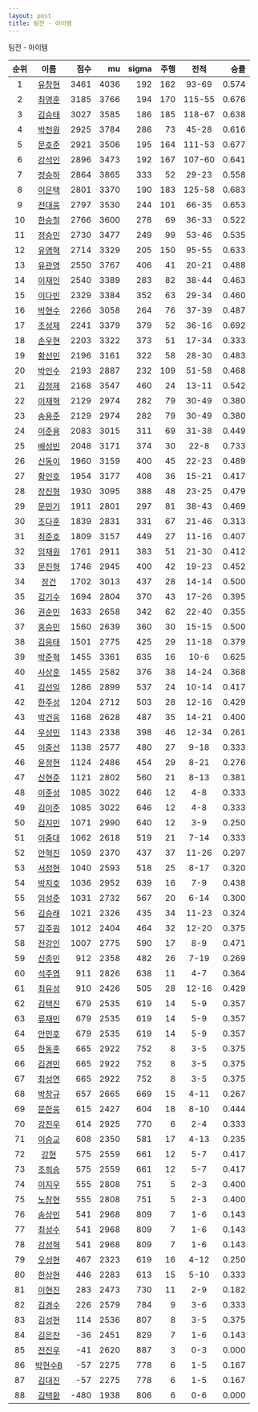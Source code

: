 ```yaml
---
layout: post
title: 팀전 - 아이템
---
```


팀전 - 아이템

| 순위 | 이름 | 점수 | mu | sigma | 주행 | 전적 | 승률 |
|:---:|:---:|---:|---:|---:|---:|:---:|---:|
| 1 | [유창현](../yuchanghyeon) | 3461 | 4036 | 192 | 162 | 93-69 | 0.574 |
| 2 | [최영훈](../choiyeonghun) | 3185 | 3766 | 194 | 170 | 115-55 | 0.676 |
| 3 | [김승태](../gimseungtae) | 3027 | 3585 | 186 | 185 | 118-67 | 0.638 |
| 4 | [박천원](../bakcheonwon) | 2925 | 3784 | 286 | 73 | 45-28 | 0.616 |
| 5 | [문호준](../munhojun) | 2921 | 3506 | 195 | 164 | 111-53 | 0.677 |
| 6 | [강석인](../gangseokin) | 2896 | 3473 | 192 | 167 | 107-60 | 0.641 |
| 7 | [정승하](../jeongseungha) | 2864 | 3865 | 333 | 52 | 29-23 | 0.558 |
| 8 | [이은택](../ieuntaek) | 2801 | 3370 | 190 | 183 | 125-58 | 0.683 |
| 9 | [전대웅](../jeondaewoong) | 2797 | 3530 | 244 | 101 | 66-35 | 0.653 |
| 10 | [한승철](../hanseungcheol) | 2766 | 3600 | 278 | 69 | 36-33 | 0.522 |
| 11 | [정승민](../jeongseungmin) | 2730 | 3477 | 249 | 99 | 53-46 | 0.535 |
| 12 | [유영혁](../yuyeonghyeok) | 2714 | 3329 | 205 | 150 | 95-55 | 0.633 |
| 13 | [유관영](../yugwanyeong) | 2550 | 3767 | 406 | 41 | 20-21 | 0.488 |
| 14 | [이재인](../ijaein) | 2540 | 3389 | 283 | 82 | 38-44 | 0.463 |
| 15 | [이다빈](../idabin) | 2329 | 3384 | 352 | 63 | 29-34 | 0.460 |
| 16 | [박현수](../bakhyeonsu) | 2266 | 3058 | 264 | 76 | 37-39 | 0.487 |
| 17 | [조성제](../joseongje) | 2241 | 3379 | 379 | 52 | 36-16 | 0.692 |
| 18 | [손우현](../sonuhyeon) | 2203 | 3322 | 373 | 51 | 17-34 | 0.333 |
| 19 | [황선민](../hwangseongmin) | 2196 | 3161 | 322 | 58 | 28-30 | 0.483 |
| 20 | [박인수](../bakinsu) | 2193 | 2887 | 232 | 109 | 51-58 | 0.468 |
| 21 | [김정제](../gimjeongje) | 2168 | 3547 | 460 | 24 | 13-11 | 0.542 |
| 22 | [이재혁](../ijaehyeok) | 2129 | 2974 | 282 | 79 | 30-49 | 0.380 |
| 23 | [송용준](../songyongjun) | 2129 | 2974 | 282 | 79 | 30-49 | 0.380 |
| 24 | [이준용](../ijunyong) | 2083 | 3015 | 311 | 69 | 31-38 | 0.449 |
| 25 | [배성빈](../baeseongbin) | 2048 | 3171 | 374 | 30 | 22-8 | 0.733 |
| 26 | [신동이](../shindongi) | 1960 | 3159 | 400 | 45 | 22-23 | 0.489 |
| 27 | [황인호](../hwanginho) | 1954 | 3177 | 408 | 36 | 15-21 | 0.417 |
| 28 | [장진형](../jangjinhyeong) | 1930 | 3095 | 388 | 48 | 23-25 | 0.479 |
| 29 | [문민기](../munmingi) | 1911 | 2801 | 297 | 81 | 38-43 | 0.469 |
| 30 | [조다훈](../jodahun) | 1839 | 2831 | 331 | 67 | 21-46 | 0.313 |
| 31 | [최준호](../choijunho) | 1809 | 3157 | 449 | 27 | 11-16 | 0.407 |
| 32 | [임재원](../imjaewon) | 1761 | 2911 | 383 | 51 | 21-30 | 0.412 |
| 33 | [문진형](../munjinhyeong) | 1746 | 2945 | 400 | 42 | 19-23 | 0.452 |
| 34 | [장건](../janggeon) | 1702 | 3013 | 437 | 28 | 14-14 | 0.500 |
| 35 | [김기수](../gimgisu) | 1694 | 2804 | 370 | 43 | 17-26 | 0.395 |
| 36 | [권순민](../gweonsoonmin) | 1633 | 2658 | 342 | 62 | 22-40 | 0.355 |
| 37 | [홍승민](../hongseungmin) | 1560 | 2639 | 360 | 30 | 15-15 | 0.500 |
| 38 | [김응태](../gimeungtae) | 1501 | 2775 | 425 | 29 | 11-18 | 0.379 |
| 39 | [박준혁](../bakjunhyeok) | 1455 | 3361 | 635 | 16 | 10-6 | 0.625 |
| 40 | [사상훈](../sasanghun) | 1455 | 2582 | 376 | 38 | 14-24 | 0.368 |
| 41 | [김선일](../gimseonil) | 1286 | 2899 | 537 | 24 | 10-14 | 0.417 |
| 42 | [한주성](../hanjuseong) | 1204 | 2712 | 503 | 28 | 12-16 | 0.429 |
| 43 | [박건웅](../bakgeonung) | 1168 | 2628 | 487 | 35 | 14-21 | 0.400 |
| 44 | [우성민](../useongmin) | 1143 | 2338 | 398 | 46 | 12-34 | 0.261 |
| 45 | [이중선](../ijungseon) | 1138 | 2577 | 480 | 27 | 9-18 | 0.333 |
| 46 | [윤정현](../yunjeonghyeon) | 1124 | 2486 | 454 | 29 | 8-21 | 0.276 |
| 47 | [신현준](../shinhyeonjun) | 1121 | 2802 | 560 | 21 | 8-13 | 0.381 |
| 48 | [이준성](../ijunseong) | 1085 | 3022 | 646 | 12 | 4-8 | 0.333 |
| 49 | [김이준](../gimijun) | 1085 | 3022 | 646 | 12 | 4-8 | 0.333 |
| 50 | [김지민](../gimjimin) | 1071 | 2990 | 640 | 12 | 3-9 | 0.250 |
| 51 | [이중대](../ijungdae) | 1062 | 2618 | 519 | 21 | 7-14 | 0.333 |
| 52 | [안혁진](../anhyeokjin) | 1059 | 2370 | 437 | 37 | 11-26 | 0.297 |
| 53 | [서정현](../seojeonghyeon) | 1040 | 2593 | 518 | 25 | 8-17 | 0.320 |
| 54 | [박지호](../bakjiho) | 1036 | 2952 | 639 | 16 | 7-9 | 0.438 |
| 55 | [임성준](../imseongjun) | 1031 | 2732 | 567 | 20 | 6-14 | 0.300 |
| 56 | [김승래](../gimseungrae) | 1021 | 2326 | 435 | 34 | 11-23 | 0.324 |
| 57 | [김주원](../gimjuwon) | 1012 | 2404 | 464 | 32 | 12-20 | 0.375 |
| 58 | [전강인](../jeongangin) | 1007 | 2775 | 590 | 17 | 8-9 | 0.471 |
| 59 | [신종민](../shinjongmin) | 912 | 2358 | 482 | 26 | 7-19 | 0.269 |
| 60 | [석주엽](../seokjuyeob) | 911 | 2826 | 638 | 11 | 4-7 | 0.364 |
| 61 | [최유성](../choiyuseong) | 910 | 2426 | 505 | 28 | 12-16 | 0.429 |
| 62 | [김택진](../gimtaekjin) | 679 | 2535 | 619 | 14 | 5-9 | 0.357 |
| 63 | [류재민](../ryujaemin) | 679 | 2535 | 619 | 14 | 5-9 | 0.357 |
| 64 | [안민호](../anminho) | 679 | 2535 | 619 | 14 | 5-9 | 0.357 |
| 65 | [한동훈](../handonghun) | 665 | 2922 | 752 | 8 | 3-5 | 0.375 |
| 66 | [김경민](../gimgyeongmin) | 665 | 2922 | 752 | 8 | 3-5 | 0.375 |
| 67 | [최성연](../choiseongyeon) | 665 | 2922 | 752 | 8 | 3-5 | 0.375 |
| 68 | [박창규](../bakchanggyu) | 657 | 2665 | 669 | 15 | 4-11 | 0.267 |
| 69 | [문한웅](../munhanung) | 615 | 2427 | 604 | 18 | 8-10 | 0.444 |
| 70 | [강진우](../gangjinwu) | 614 | 2925 | 770 | 6 | 2-4 | 0.333 |
| 71 | [이승교](../iseunggyo) | 608 | 2350 | 581 | 17 | 4-13 | 0.235 |
| 72 | [강현](../ganghyeon) | 575 | 2559 | 661 | 12 | 5-7 | 0.417 |
| 73 | [조희승](../joheeseung) | 575 | 2559 | 661 | 12 | 5-7 | 0.417 |
| 74 | [이지우](../ijiu) | 555 | 2808 | 751 | 5 | 2-3 | 0.400 |
| 75 | [노창현](../nochanghyeon) | 555 | 2808 | 751 | 5 | 2-3 | 0.400 |
| 76 | [송상민](../songsangmin) | 541 | 2968 | 809 | 7 | 1-6 | 0.143 |
| 77 | [최성수](../choiseongsu) | 541 | 2968 | 809 | 7 | 1-6 | 0.143 |
| 78 | [강성혁](../gangseonghyeok) | 541 | 2968 | 809 | 7 | 1-6 | 0.143 |
| 79 | [오성현](../oseonghyeon) | 467 | 2323 | 619 | 16 | 4-12 | 0.250 |
| 80 | [한상현](../hansanghyeon) | 446 | 2283 | 613 | 15 | 5-10 | 0.333 |
| 81 | [이현진](../ihyeonjin) | 283 | 2473 | 730 | 11 | 2-9 | 0.182 |
| 82 | [김경수](../gimgyeongsu) | 226 | 2579 | 784 | 9 | 3-6 | 0.333 |
| 83 | [김성현](../gimseonghyeon) | 114 | 2536 | 807 | 8 | 3-5 | 0.375 |
| 84 | [김은찬](../gimeunchan) | -36 | 2451 | 829 | 7 | 1-6 | 0.143 |
| 85 | [전진우](../jeonjinwoo) | -41 | 2620 | 887 | 3 | 0-3 | 0.000 |
| 86 | [박현수B](../bakhyeonsu-b) | -57 | 2275 | 778 | 6 | 1-5 | 0.167 |
| 87 | [김대진](../gimdaejin) | -57 | 2275 | 778 | 6 | 1-5 | 0.167 |
| 88 | [김택환](../gimtaekhwan) | -480 | 1938 | 806 | 6 | 0-6 | 0.000 |
